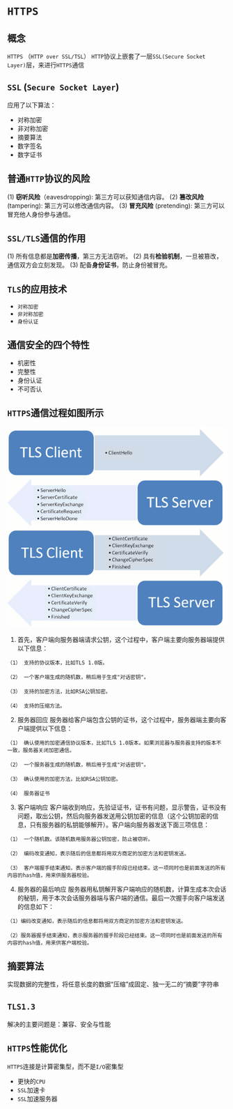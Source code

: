 # `HTTPS`

## 概念
`HTTPS` （`HTTP over SSL/TSL`）
`HTTP`协议上嵌套了一层`SSL(Secure Socket Layer)`层，来进行`HTTPS`通信

## `SSL` (`Secure Socket Layer`)
应用了以下算法：
- 对称加密
- 非对称加密
- 摘要算法
- 数字签名
- 数字证书

## 普通`HTTP`协议的风险
(1) **窃听风险**（eavesdropping): 第三方可以获知通信内容。
(2) **篡改风险**(tampering): 第三方可以修改通信内容。
(3) **冒充风险** (pretending): 第三方可以冒充他人身份参与通信。

## `SSL/TLS`通信的作用
(1) 所有信息都是**加密传播**，第三方无法窃听。
(2) 具有**检验机制**，一旦被篡改，通信双方会立刻发现。
(3) 配备**身份证书**，防止身份被冒充。

## `TLS`的应用技术
- `对称加密`
- `非对称加密`
- `身份认证`

## 通信安全的四个特性
- 机密性
- 完整性
- 身份认证
- 不可否认

## `HTTPS`通信过程如图所示
![HTTPS通信过程](images/HTTPS通信过程.png)

1. 首先，客户端向服务器端请求公钥，这个过程中，客户端主要向服务器端提供以下信息：
```
（1） 支持的协议版本，比如TLS 1.0版。

（2） 一个客户端生成的随机数，稍后用于生成"对话密钥"。

（3） 支持的加密方法，比如RSA公钥加密。

（4） 支持的压缩方法。
```

2. 服务器回应
服务器给客户端包含公钥的证书，这个过程中，服务器端主要向客户端提供以下信息：
```
（1） 确认使用的加密通信协议版本，比如TLS 1.0版本。如果浏览器与服务器支持的版本不一致，服务器关闭加密通信。

（2） 一个服务器生成的随机数，稍后用于生成"对话密钥"。

（3） 确认使用的加密方法，比如RSA公钥加密。

（4） 服务器证书
```

3. 客户端响应
客户端收到响应，先验证证书，证书有问题，显示警告，证书没有问题，取出公钥，然后向服务器发送用公钥加密的信息（这个公钥加密的信息，只有服务器的私钥能够解开）。客户端向服务器发送下面三项信息：
```
（1） 一个随机数。该随机数用服务器公钥加密，防止被窃听。

（2） 编码改变通知，表示随后的信息都将用双方商定的加密方法和密钥发送。

（3） 客户端握手结束通知，表示客户端的握手阶段已经结束。这一项同时也是前面发送的所有内容的hash值，用来供服务器校验。
```

4. 服务器的最后响应
服务器用私钥解开客户端响应的随机数，计算生成本次会话的秘钥，用于本次会话服务器端与客户端的通信。最后一次握手向客户端发送的信息如下：
```
（1）编码改变通知，表示随后的信息都将用双方商定的加密方法和密钥发送。

（2）服务器握手结束通知，表示服务器的握手阶段已经结束。这一项同时也是前面发送的所有内容的hash值，用来供客户端校验。
```

## 摘要算法
实现数据的完整性，将任意长度的数据“压缩”成固定、独一无二的“摘要”字符串

## `TLS1.3`
解决的主要问题是：兼容、安全与性能

## `HTTPS`性能优化
`HTTPS`连接是计算密集型，而不是`I/O`密集型
- 更快的`CPU`
- `SSL`加速卡
- `SSL`加速服务器
